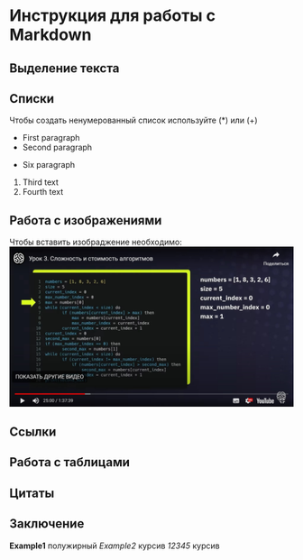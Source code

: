 # Инструкция для работы с Markdown
## Выделение текста
## Списки
Чтобы создать ненумерованный список используйте (*) или (+) 
* First paragraph
* Second paragraph
+ Six paragraph
1. Third text
2. Fourth text
## Работа с изображениями
Чтобы вставить изобраджение необходимо:
![вставил граффайл](2023-04-03_18-52-02.jpg)
## Ссылки
## Работа с таблицами
## Цитаты
## Заключение
**Example1** полужирный
*Example2* курсив
_12345_ курсив

